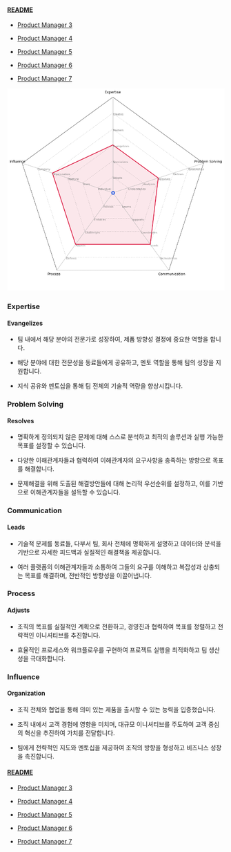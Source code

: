 
#### [README](README.md)
* [Product Manager 3](Product%20Manager%203.md)

* [Product Manager 4](Product%20Manager%204.md)

* [Product Manager 5](Product%20Manager%205.md)

* [Product Manager 6](Product%20Manager%206.md)

* [Product Manager 7](Product%20Manager%207.md)

<picture>
  <img alt="Template Chart" src="charts/Product Manager 6.png">
</picture>

        
### Expertise
            
#### Evangelizes

* 팀 내에서 해당 분야의 전문가로 성장하여, 제품 방향성 결정에 중요한 역할을 합니다.

* 해당 분야에 대한 전문성을 동료들에게 공유하고, 멘토 역할을 통해 팀의 성장을 지원합니다.

* 지식 공유와 멘토십을 통해 팀 전체의 기술적 역량을 향상시킵니다.
        
### Problem Solving
            
#### Resolves

* 명확하게 정의되지 않은 문제에 대해 스스로 분석하고 최적의 솔루션과 실행 가능한 목표를 설정할 수 있습니다.

* 다양한 이해관계자들과 협력하여 이해관계자의 요구사항을 충족하는 방향으로 목표를 해결합니다.

* 문제해결을 위해 도출된 해결방안들에 대해 논리적 우선순위를 설정하고, 이를 기반으로 이해관계자들을 설득할 수 있습니다.

### Communication
            
#### Leads

* 기술적 문제를 동료들, 다부서 팀, 회사 전체에 명확하게 설명하고 데이터와 분석을 기반으로 자세한 피드백과 실질적인 해결책을 제공합니다.

* 여러 플랫폼의 이해관계자들과 소통하여 그들의 요구를 이해하고 복잡성과 상충되는 목표를 해결하며, 전반적인 방향성을 이끌어냅니다.

### Process
            
#### Adjusts

* 조직의 목표를 실질적인 계획으로 전환하고, 경영진과 협력하여 목표를 정렬하고 전략적인 이니셔티브를 추진합니다.

* 효율적인 프로세스와 워크플로우를 구현하여 프로젝트 실행을 최적화하고 팀 생산성을 극대화합니다.

### Influence
            
#### Organization

* 조직 전체와 협업을 통해 의미 있는 제품을 출시할 수 있는 능력을 입증했습니다.

* 조직 내에서 고객 경험에 영향을 미치며, 대규모 이니셔티브를 주도하여 고객 중심의 혁신을 추진하여 가치를 전달합니다.

* 팀에게 전략적인 지도와 멘토십을 제공하여 조직의 방향을 형성하고 비즈니스 성장을 촉진합니다.

#### [README](README.md)
* [Product Manager 3](Product%20Manager%203.md)

* [Product Manager 4](Product%20Manager%204.md)

* [Product Manager 5](Product%20Manager%205.md)

* [Product Manager 6](Product%20Manager%206.md)

* [Product Manager 7](Product%20Manager%207.md)
